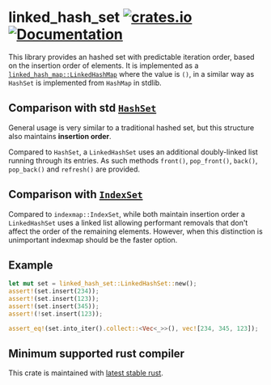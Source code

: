 linked\_hash\_set
[![crates.io](https://img.shields.io/crates/v/linked_hash_set.svg)](https://crates.io/crates/linked_hash_set)
[![Documentation](https://docs.rs/linked_hash_set/badge.svg)](https://docs.rs/linked_hash_set)
=================

This library provides an hashed set with predictable iteration order, based on the insertion order of elements.
It is implemented as a [`linked_hash_map::LinkedHashMap`](https://github.com/contain-rs/linked-hash-map) where the value is `()`, in a similar way as `HashSet` is implemented from `HashMap` in stdlib.

## Comparison with std [`HashSet`](https://doc.rust-lang.org/std/collections/struct.HashSet.html)

General usage is very similar to a traditional hashed set, but this structure also maintains **insertion order**.

Compared to `HashSet`, a `LinkedHashSet` uses an additional doubly-linked list running through its entries.
As such methods `front()`, `pop_front()`, `back()`, `pop_back()` and `refresh()` are provided.

## Comparison with [`IndexSet`](https://github.com/bluss/indexmap)

Compared to `indexmap::IndexSet`, while both maintain insertion order a `LinkedHashSet` uses a linked list allowing performant removals that don't affect the order of the remaining elements. However, when this distinction is unimportant indexmap should be the faster option.

## Example

```rust
let mut set = linked_hash_set::LinkedHashSet::new();
assert!(set.insert(234));
assert!(set.insert(123));
assert!(set.insert(345));
assert!(!set.insert(123));

assert_eq!(set.into_iter().collect::<Vec<_>>(), vec![234, 345, 123]);
```

## Minimum supported rust compiler
This crate is maintained with [latest stable rust](https://gist.github.com/alexheretic/d1e98d8433b602e57f5d0a9637927e0c).
